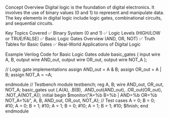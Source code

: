 Concept Overview
Digital logic is the foundation of digital electronics. It involves the use of binary values (0 and 1) to represent and manipulate data. The key elements in digital logic include logic gates, combinational circuits, and sequential circuits.

Key Topics Covered
✅ Binary System (0 and 1)
✅ Logic Levels (HIGH/LOW or TRUE/FALSE)
✅ Basic Logic Gates Overview (AND, OR, NOT)
✅ Truth Tables for Basic Gates
✅ Real-World Applications of Digital Logic

Example Verilog Code for Basic Logic Gates
odule basic_gates (
    input wire A, B,
    output wire AND_out,
    output wire OR_out,
    output wire NOT_A
);

// Logic gate implementations
assign AND_out = A & B;
assign OR_out = A | B;
assign NOT_A = ~A;

endmodule
// Testbench
module testbench;
    reg A, B;
    wire AND_out, OR_out, NOT_A;
    basic_gates uut (.A(A), .B(B), .AND_out(AND_out), .OR_out(OR_out), .NOT_A(NOT_A));
    initial begin
        $monitor("A=%b B=%b | AND=%b OR=%b NOT_A=%b", A, B, AND_out, OR_out, NOT_A);
         // Test cases
        A = 0; B = 0; #10;
        A = 0; B = 1; #10;
        A = 1; B = 0; #10;
        A = 1; B = 1; #10;
        $finish;
    end
endmodule

